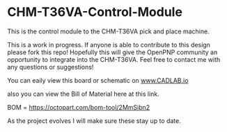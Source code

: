 # CHM-T36VA-Control-Module
This is the control module to the CHM-T36VA pick and place machine. 

This is a work in progress. If anyone is able to contribute to this design please fork this repo! Hopefully this will give the OpenPNP community an opportunity to integrate into the CHM-T36VA. Feel free to contact me with any questions or suggestions!

You can eaily view this board or schematic on www.CADLAB.io

also you can view the Bill of Material here at this link.

BOM = https://octopart.com/bom-tool/2MmSibn2

As the project evolves I will make sure these stay up to date. 
